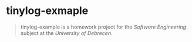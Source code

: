 # tinylog-exmaple

> tinylog-example is a homework project for the *Software Engineering* subject at the *University of Debrecen*.
